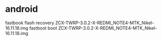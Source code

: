 # android

fastbook flash recovery ZCX-TWRP-3.0.2-X-REDMI_NOTE4-MTK_Nikel-16.11.18.img
fastboot boot ZCX-TWRP-3.0.2-X-REDMI_NOTE4-MTK_Nikel-16.11.18.img
